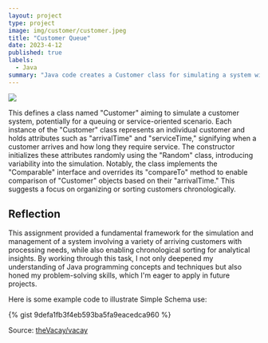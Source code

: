```yaml
---
layout: project
type: project
image: img/customer/customer.jpeg
title: "Customer Queue"
date: 2023-4-12
published: true
labels:
  - Java
summary: "Java code creates a Customer class for simulating a system with arrival and service times, allowing chronological sorting and organization of customer objects."
---
```


<img class="img-fluid" src="../img/vacay/vacay-home-page.png">

This defines a class named "Customer" aiming to simulate a customer system, potentially for a queuing or service-oriented scenario. Each instance of the "Customer" class represents an individual customer and holds attributes such as "arrivalTime" and "serviceTime," signifying when a customer arrives and how long they require service. The constructor initializes these attributes randomly using the "Random" class, introducing variability into the simulation. Notably, the class implements the "Comparable" interface and overrides its "compareTo" method to enable comparison of "Customer" objects based on their "arrivalTime." This suggests a focus on organizing or sorting customers chronologically. 

## Reflection
This assignment provided a fundamental framework for the simulation and management of a system involving a variety of arriving customers with processing needs, while also enabling chronological sorting for analytical insights. By working through this task, I not only deepened my understanding of Java programming concepts and techniques but also honed my problem-solving skills, which I'm eager to apply in future projects.

Here is some example code to illustrate Simple Schema use:

{% gist 9defa1fb3f4eb593ba5fa9eacedca960 %}
 
Source: <a href="https://github.com/theVacay/vacay">theVacay/vacay</a>
